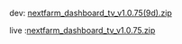 dev: [nextfarm_dashboard_tv_v1.0.75(9d).zip](https://github.com/user-attachments/files/18007443/nextfarm_dashboard_tv_v1.0.75.9d.zip)



live :[nextfarm_dashboard_tv_v1.0.75.zip](https://github.com/user-attachments/files/18008960/nextfarm_dashboard_tv_v1.0.75.zip)

